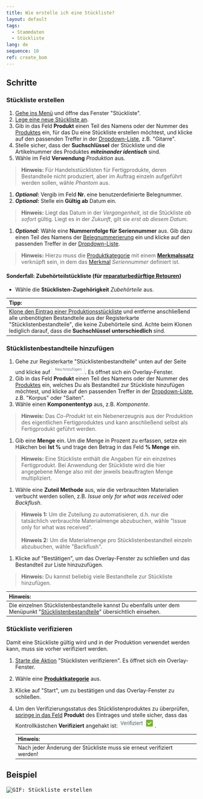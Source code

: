 ```yaml
---
title: Wie erstelle ich eine Stückliste?
layout: default
tags:
  - Stammdaten
  - Stückliste
lang: de
sequence: 10
ref: create_bom
---
```


## Schritte

### Stückliste erstellen
1. [Gehe ins Menü](Menu) und öffne das Fenster "Stückliste".
1. [Lege eine neue Stückliste an](Neuer_Datensatz_Fenster_Webui).
1. Gib in das Feld **Produkt** einen Teil des Namens oder der Nummer des [Produktes](NeuesProdukt) ein, für das Du eine Stückliste erstellen möchtest, und klicke auf den passenden Treffer in der <a href="Keyboard_Shortcuts_Liste#dropdown" title="Dynamisches Suchfeld (Autocomplete)">Dropdown-Liste</a>, z.B. "Gitarre".
1. Stelle sicher, dass der **Suchschlüssel** der Stückliste und die Artikelnummer des Produktes ***miteinander identisch*** sind.
1. Wähle im Feld **Verwendung** *Produktion* aus.
 >**Hinweis:** Für Handelsstücklisten für Fertigprodukte, deren Bestandteile nicht produziert, aber im Auftrag einzeln aufgeführt werden sollen, wähle *Phantom* aus.

1. ***Optional:*** Vergib im Feld **Nr.** eine benutzerdefinierte Belegnummer.
1. ***Optional:*** Stelle ein **Gültig ab** Datum ein.
 >**Hinweis:** Liegt das Datum in der *Vergangenheit*, ist die Stückliste *ab sofort* gültig. Liegt es in der *Zukunft*, gilt sie *erst ab diesem Datum*.

1. ***Optional:*** Wähle eine **Nummernfolge für Seriennummer** aus. Gib dazu einen Teil des Namens der [Belegnummerierung](Belegnummern_definieren) ein und klicke auf den passenden Treffer in der <a href="Keyboard_Shortcuts_Liste#dropdown" title="Dynamisches Suchfeld (Autocomplete)">Dropdown-Liste</a>.
 >**Hinweis:** Hierzu muss die [Produktkategorie](NeueProduktkategorie) mit einem [**Merkmalssatz**](Merkmalssatz_neu_anlegen) verknüpft sein, in dem das [Merkmal](Merkmal_Produkt_neu_anlegen) *Seriennummer* definiert ist.

#### <a name="zubehörteilstueckliste">Sonderfall: Zubehörteilstückliste</a> (für [re­pa­ra­tur­be­dürf­tige Retouren](Reparaturen_Service_Annahme))
- Wähle die **Stücklisten-Zugehörigkeit** *Zubehörteile* aus.

| **Tipp:** |
| :--- |
| [Klone den Eintrag einer Produktionsstückliste](Klonen_Datensatz_Fenster) und entferne anschließend alle unbenötigten Bestandteile aus der Registerkarte "Stücklistenbestandteile", die keine Zubehörteile sind. Achte beim Klonen lediglich darauf, dass die **Suchschlüssel unterschiedlich** sind. |

### Stücklistenbestandteile hinzufügen
1. Gehe zur Registerkarte "Stücklistenbestandteile" unten auf der Seite und klicke auf !["Neu hinzufügen"](assets/Neu_hinzufuegen_Button.png). Es öffnet sich ein Overlay-Fenster.
1. Gib in das Feld **Produkt** einen Teil des Namens oder der Nummer des [Produktes](NeuesProdukt) ein, welches Du als Bestandteil zur Stückliste hinzufügen möchtest, und klicke auf den passenden Treffer in der <a href="Keyboard_Shortcuts_Liste#dropdown" title="Dynamisches Suchfeld (Autocomplete)">Dropdown-Liste</a>, z.B. "Korpus" oder "Saiten".
1. Wähle einen **Komponententyp** aus, z.B. *Komponente*.
 >**Hinweis:** Das *Co-Produkt* ist ein Nebenerzeugnis aus der Produktion des eigentlichen Fertigproduktes und kann anschließend selbst als Fertigprodukt geführt werden.

1. Gib eine **Menge** ein. Um die Menge in Prozent zu erfassen, setze ein Häkchen bei **Ist %** und trage den Betrag in das Feld **% Menge** ein.
 >**Hinweis:** Eine Stückliste enthält die Angaben für ein einzelnes Fertigprodukt. Bei Anwendung der Stückliste wird die hier angegebene Menge also mit der jeweils beauftragten Menge multipliziert.

1. Wähle eine **Zuteil Methode** aus, wie die verbrauchten Materialien verbucht werden sollen, z.B. *Issue only for what was received* oder *Backflush*.
 >**Hinweis 1:** Um die Zuteilung zu automatisieren, d.h. nur die tatsächlich verbrauchte Materialmenge abzubuchen, wähle "Issue only for what was received".<br><br>
 >**Hinweis 2:** Um die Materialmenge pro Stücklistenbestandteil einzeln abzubuchen, wähle "Backflush".

1. Klicke auf "Bestätigen", um das Overlay-Fenster zu schließen und das Bestandteil zur Liste hinzuzufügen.
 >**Hinweis:** Du kannst beliebig viele Bestandteile zur Stückliste hinzufügen.

| **Hinweis:** |
| :--- |
| Die einzelnen Stücklistenbestandteile kannst Du ebenfalls unter dem Menüpunkt "[Stücklistenbestandteile](Menu)" übersichtlich einsehen. |

### Stückliste verifizieren
Damit eine Stückliste gültig wird und in der Produktion verwendet werden kann, muss sie vorher verifiziert werden.

1. [Starte die Aktion](AktionStarten#aktionsmenue) "Stücklisten verifizieren". Es öffnet sich ein Overlay-Fenster.
1. Wähle eine [**Produktkategorie**](NeueProduktkategorie) aus.
1. Klicke auf "Start", um zu bestätigen und das Overlay-Fenster zu schließen.
1. Um den Verifizierungsstatus des Stücklistenproduktes zu überprüfen, [springe in das Feld](Springezu) **Produkt** des Eintrages und stelle sicher, dass das Kontrollkästchen **Verifiziert** angehakt ist: ![Verifiziert='Y'](assets/Stueckliste_Produkt_verifiziert.png).

    | **Hinweis:** |
    | :--- |
    | Nach jeder Änderung der Stückliste muss sie erneut verifiziert werden! |

## Beispiel
<kbd><img src="assets/Stueckliste_erstellen.gif" alt="GIF: Stückliste erstellen"></kbd>
